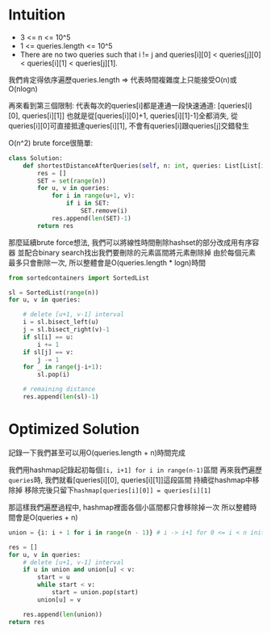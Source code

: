 # Intuition

- 3 <= n <= 10^5
- 1 <= queries.length <= 10^5
- There are no two queries such that i != j and queries[i][0] < queries[j][0] < queries[i][1] < queries[j][1].

我們肯定得依序遍歷queries.length => 代表時間複雜度上只能接受O(n)或O(nlogn)

再來看到第三個限制:
代表每次的queries[i]都是連通一段快速通道: [queries[i][0], queries[i][1]]
也就是從[queries[i][0]+1, queries[i][1]-1]全都消失, 從queries[i][0]可直接抵達queries[i][1], 不會有queries[i]跟queries[j]交錯發生

O(n^2) brute force很簡單:

```py
class Solution:
    def shortestDistanceAfterQueries(self, n: int, queries: List[List[int]]) -> List[int]:
        res = []
        SET = set(range(n))
        for u, v in queries:
            for i in range(u+1, v):
                if i in SET:
                    SET.remove(i)
            res.append(len(SET)-1)
        return res
```

那麼延續brute force想法, 我們可以將線性時間刪除hashset的部分改成用有序容器
並配合binary search找出我們要刪除的元素區間將元素刪除掉
由於每個元素最多只會刪除一次, 所以整體會是O(queries.length * logn)時間

```py
from sortedcontainers import SortedList

sl = SortedList(range(n))
for u, v in queries:

    # delete [u+1, v-1] interval
    i = sl.bisect_left(u)
    j = sl.bisect_right(v)-1
    if sl[i] == u:
        i += 1
    if sl[j] == v:
        j -= 1
    for _ in range(j-i+1):
        sl.pop(i)

    # remaining distance
    res.append(len(sl)-1)
```

# Optimized Solution

記錄一下我們甚至可以用O(queries.length + n)時間完成

我們用hashmap記錄起初每個`[i, i+1] for i in range(n-1)`區間
再來我們遍歷`queries`時, 我們就看[queries[i][0], queries[i][1]]這段區間
持續從hashmap中移除掉
移除完後只留下`hashmap[queries[i][0]] = queries[i][1]`

那這樣我們遍歷過程中, hashmap裡面各個小區間都只會移除掉一次
所以整體時間會是O(queries + n)

```py
union = {i: i + 1 for i in range(n - 1)} # i -> i+1 for 0 <= i < n initially

res = []
for u, v in queries:
    # delete [u+1, v-1] interval
    if u in union and union[u] < v:
        start = u
        while start < v:
            start = union.pop(start)
        union[u] = v

    res.append(len(union))
return res
```